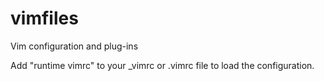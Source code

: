 vimfiles
========

Vim configuration and plug-ins

Add "runtime vimrc" to your _vimrc or .vimrc file to load the configuration.
